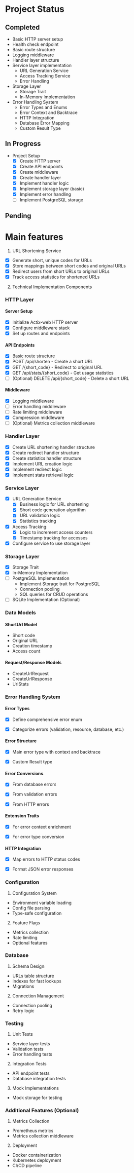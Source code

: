 # Project Status

## Completed
- Basic HTTP server setup
- Health check endpoint
- Basic route structure
- Logging middleware
- Handler layer structure
- Service layer implementation
  - URL Generation Service
  - Access Tracking Service
  - Error Handling
- Storage Layer
  - Storage Trait
  - In-Memory Implementation
- Error Handling System
  - Error Types and Enums
  - Error Context and Backtrace
  - HTTP Integration
  - Database Error Mapping
  - Custom Result Type

## In Progress
- Project Setup
  - [x] Create HTTP server
  - [x] Create API endpoints
  - [x] Create middleware
  - [x] Create handler layer
  - [x] Implement handler logic
  - [x] Implement storage layer (basic)
  - [x] Implement error handling
  - [ ] Implement PostgreSQL storage

## Pending

# Main features

1. URL Shortening Service

* [x] Generate short, unique codes for URLs
* [x] Store mappings between short codes and original URLs
* [x] Redirect users from short URLs to original URLs
* [x] Track access statistics for shortened URLs

2. Technical Implementation Components

### HTTP Layer

#### Server Setup
- [x] Initialize Actix-web HTTP server
- [x] Configure middleware stack
- [x] Set up routes and endpoints

#### API Endpoints
- [x] Basic route structure
- [x] POST /api/shorten - Create a short URL
- [x] GET /{short_code} - Redirect to original URL
- [x] GET /api/stats/{short_code} - Get usage statistics
- [ ] (Optional) DELETE /api/{short_code} - Delete a short URL

#### Middleware
- [x] Logging middleware
- [ ] Error handling middleware
- [ ] Rate limiting middleware
- [x] Compression middleware
- [ ] (Optional) Metrics collection middleware

### Handler Layer
- [x] Create URL shortening handler structure
- [x] Create redirect handler structure
- [x] Create statistics handler structure
- [x] Implement URL creation logic
- [x] Implement redirect logic
- [x] Implement stats retrieval logic

### Service Layer
- [x] URL Generation Service
  - [x] Business logic for URL shortening
  - [x] Short code generation algorithm
  - [x] URL validation logic
  - [x] Statistics tracking
- [x] Access Tracking
  - [x] Logic to increment access counters
  - [x] Timestamp tracking for accesses
- [x] Configure service to use storage layer

### Storage Layer
- [x] Storage Trait
- [x] In-Memory Implementation
- [ ] PostgreSQL Implementation
    * Implement Storage trait for PostgreSQL
    * Connection pooling
    * SQL queries for CRUD operations
- [ ] SQLite Implementation (Optional)

### Data Models

#### ShortUrl Model

* Short code
* Original URL
* Creation timestamp
* Access count

#### Request/Response Models

* CreateUrlRequest
* CreateUrlResponse
* UrlStats

### Error Handling System

#### Error Types

* [x] Define comprehensive error enum
* [x] Categorize errors (validation, resource, database, etc.)


#### Error Structure

* [x] Main error type with context and backtrace
* [x] Custom Result type


#### Error Conversions

* [x] From database errors
* [x] From validation errors
* [x] From HTTP errors


#### Extension Traits

* [x] For error context enrichment
* [x] For error type conversion


#### HTTP Integration

* [x] Map errors to HTTP status codes
* [x] Format JSON error responses


### Configuration

1. Configuration System
* Environment variable loading
* Config file parsing
* Type-safe configuration

2. Feature Flags
* Metrics collection
* Rate limiting
* Optional features

### Database

1. Schema Design
* URLs table structure
* Indexes for fast lookups
* Migrations


2. Connection Management
* Connection pooling
* Retry logic

### Testing

1. Unit Tests
* Service layer tests
* Validation tests
* Error handling tests


2. Integration Tests
* API endpoint tests
* Database integration tests


3. Mock Implementations
* Mock storage for testing

### Additional Features (Optional)

1. Metrics Collection
* Prometheus metrics
* Metrics collection middleware

2. Deployment
* Docker containerization
* Kubernetes deployment
* CI/CD pipeline
